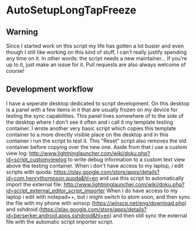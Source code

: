 # AutoSetupLongTapFreeze
## Warning

Since I started work on this script my life has gotten a lot busier and even though I still like working on this kind of stuff, I can't really justify spending any time on it. In other words: the script needs a new maintainer... If you're up to it, just make an issue for it. Pull requests are also always welcome of course!

## Development workflow

I have a seperate desktop dedicated to script development. On this desktop is a panel with a few items in it that are usually frozen on my device for testing the sync capabilities. This panel lives somewhere of to the side of the desktop where I don't see it often and i call it my template testing container. I wrote another very basic script which copies this template container to a more directly visible place on the desktop and in this container i run the script to test it. This "Reset" script also removes the old container before copying over the new one.
Aside from that i use a custom view log: http://www.lightninglauncher.com/wiki/doku.php?id=script_customviewlog to write debug information to a custom text view above the testing container.
When i don't have access to my laptop, i edit scripts with quoda: https://play.google.com/store/apps/details?id=com.henrythompson.quoda&hl=en and use this script to automatically import the external file: http://www.lightninglauncher.com/wiki/doku.php?id=script_external_editor_script_importer
When I do have access to my laptop i edit with notepad++, but i might switch to atom soon, and then sync the file with my phone with winscp (https://winscp.net/eng/download.php) and sshdroid (https://play.google.com/store/apps/details?id=berserker.android.apps.sshdroid&hl=en) and then still sync the external file with the automatic script importer script.